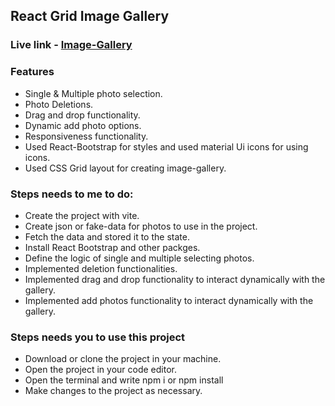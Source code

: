 ## React Grid Image Gallery 

### Live link - [Image-Gallery](https://imagee-gallery.netlify.app/)

### Features
- Single & Multiple photo selection.
- Photo Deletions.
- Drag and drop functionality.
- Dynamic add photo options.
- Responsiveness functionality.
- Used React-Bootstrap for styles and used material Ui icons for using icons.
- Used CSS Grid layout for creating image-gallery.


### Steps needs to me to do:
- Create the project with vite.
- Create json or fake-data for photos to use in the project.
- Fetch the data and stored it to the state.
- Install React Bootstrap and other packges.
- Define the logic of single and multiple selecting photos.
- Implemented deletion functionalities.
- Implemented drag and drop functionality to interact dynamically with the gallery.
- Implemented add photos functionality to interact dynamically with the gallery.

### Steps needs you to use this project
- Download or clone the project in your machine.
- Open the project in your code editor.
- Open the terminal and write npm i  or npm install
- Make changes to the project as necessary.